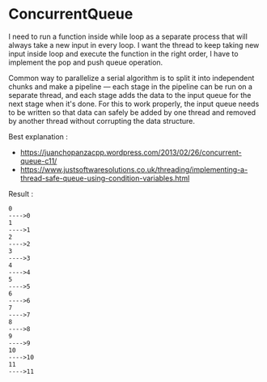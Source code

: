 # ConcurrentQueue

I need to run a function inside while loop as a separate process that will always take a new input in every loop.
I want the thread to keep taking new input inside loop and execute the function in the right order, I have to implement the pop and push queue operation.

Common way to parallelize a serial algorithm is to split it into independent chunks and make a pipeline — each stage in the pipeline can be run on a separate thread, and each stage adds the data to the input queue for the next stage when it's done. For this to work properly, the input queue needs to be written so that data can safely be added by one thread and removed by another thread without corrupting the data structure.

Best explanation : 
 - https://juanchopanzacpp.wordpress.com/2013/02/26/concurrent-queue-c11/
 - https://www.justsoftwaresolutions.co.uk/threading/implementing-a-thread-safe-queue-using-condition-variables.html
 
 Result :
 ```
 0
---->0
1
---->1
2
---->2
3
---->3
4
---->4
5
---->5
6
---->6
7
---->7
8
---->8
9
---->9
10
---->10
11
---->11
```
